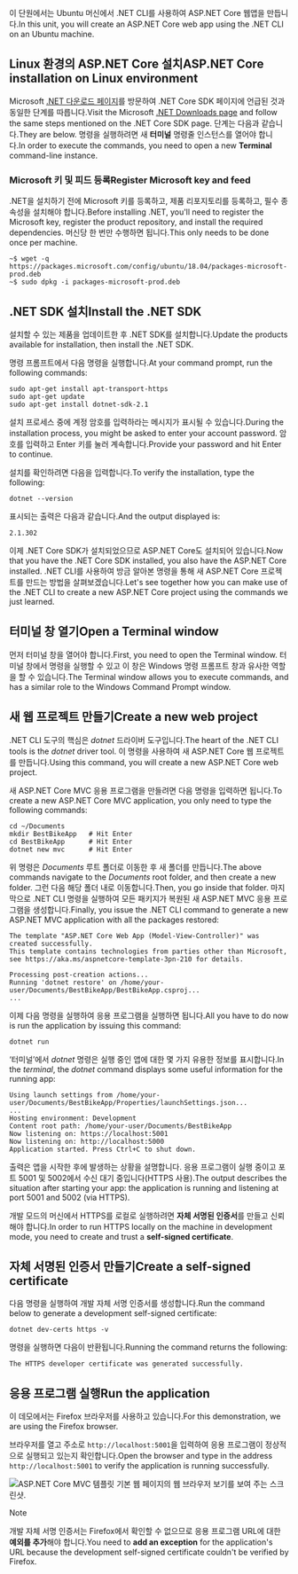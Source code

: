 <span data-ttu-id="2fe5e-101">이 단원에서는 Ubuntu 머신에서 .NET CLI를 사용하여 ASP.NET Core 웹앱을 만듭니다.</span><span class="sxs-lookup"><span data-stu-id="2fe5e-101">In this unit, you will create an ASP.NET Core web app using the .NET CLI on an Ubuntu machine.</span></span>

## <a name="aspnet-core-installation-on-linux-environment"></a><span data-ttu-id="2fe5e-102">Linux 환경의 ASP.NET Core 설치</span><span class="sxs-lookup"><span data-stu-id="2fe5e-102">ASP.NET Core installation on Linux environment</span></span>

<span data-ttu-id="2fe5e-103">Microsoft [.NET 다운로드 페이지](https://www.microsoft.com/net/download)를 방문하여 .NET Core SDK 페이지에 언급된 것과 동일한 단계를 따릅니다.</span><span class="sxs-lookup"><span data-stu-id="2fe5e-103">Visit the Microsoft [.NET Downloads page](https://www.microsoft.com/net/download) and follow the same steps mentioned on the .NET Core SDK page.</span></span> <span data-ttu-id="2fe5e-104">단계는 다음과 같습니다.</span><span class="sxs-lookup"><span data-stu-id="2fe5e-104">They are below.</span></span> <span data-ttu-id="2fe5e-105">명령을 실행하려면 새 **터미널** 명령줄 인스턴스를 열어야 합니다.</span><span class="sxs-lookup"><span data-stu-id="2fe5e-105">In order to execute the commands, you need to open a new **Terminal** command-line instance.</span></span>

### <a name="register-microsoft-key-and-feed"></a><span data-ttu-id="2fe5e-106">Microsoft 키 및 피드 등록</span><span class="sxs-lookup"><span data-stu-id="2fe5e-106">Register Microsoft key and feed</span></span>

<span data-ttu-id="2fe5e-107">.NET을 설치하기 전에 Microsoft 키를 등록하고, 제품 리포지토리를 등록하고, 필수 종속성을 설치해야 합니다.</span><span class="sxs-lookup"><span data-stu-id="2fe5e-107">Before installing .NET, you'll need to register the Microsoft key, register the product repository, and install the required dependencies.</span></span> <span data-ttu-id="2fe5e-108">머신당 한 번만 수행하면 됩니다.</span><span class="sxs-lookup"><span data-stu-id="2fe5e-108">This only needs to be done once per machine.</span></span>

```console
~$ wget -q https://packages.microsoft.com/config/ubuntu/18.04/packages-microsoft-prod.deb
~$ sudo dpkg -i packages-microsoft-prod.deb
```

## <a name="install-the-net-sdk"></a><span data-ttu-id="2fe5e-109">.NET SDK 설치</span><span class="sxs-lookup"><span data-stu-id="2fe5e-109">Install the .NET SDK</span></span>

<span data-ttu-id="2fe5e-110">설치할 수 있는 제품을 업데이트한 후 .NET SDK를 설치합니다.</span><span class="sxs-lookup"><span data-stu-id="2fe5e-110">Update the products available for installation, then install the .NET SDK.</span></span>

<span data-ttu-id="2fe5e-111">명령 프롬프트에서 다음 명령을 실행합니다.</span><span class="sxs-lookup"><span data-stu-id="2fe5e-111">At your command prompt, run the following commands:</span></span>

```console
sudo apt-get install apt-transport-https
sudo apt-get update
sudo apt-get install dotnet-sdk-2.1
```

<span data-ttu-id="2fe5e-112">설치 프로세스 중에 계정 암호를 입력하라는 메시지가 표시될 수 있습니다.</span><span class="sxs-lookup"><span data-stu-id="2fe5e-112">During the installation process, you might be asked to enter your account password.</span></span> <span data-ttu-id="2fe5e-113">암호를 입력하고 Enter 키를 눌러 계속합니다.</span><span class="sxs-lookup"><span data-stu-id="2fe5e-113">Provide your password and hit Enter to continue.</span></span>

<span data-ttu-id="2fe5e-114">설치를 확인하려면 다음을 입력합니다.</span><span class="sxs-lookup"><span data-stu-id="2fe5e-114">To verify the installation, type the following:</span></span>

```console
dotnet --version
```

<span data-ttu-id="2fe5e-115">표시되는 출력은 다음과 같습니다.</span><span class="sxs-lookup"><span data-stu-id="2fe5e-115">And the output displayed is:</span></span>

```console
2.1.302
```

<span data-ttu-id="2fe5e-116">이제 .NET Core SDK가 설치되었으므로 ASP.NET Core도 설치되어 있습니다.</span><span class="sxs-lookup"><span data-stu-id="2fe5e-116">Now that you have the .NET Core SDK installed, you also have the ASP.NET Core installed.</span></span> <span data-ttu-id="2fe5e-117">.NET CLI를 사용하여 방금 알아본 명령을 통해 새 ASP.NET Core 프로젝트를 만드는 방법을 살펴보겠습니다.</span><span class="sxs-lookup"><span data-stu-id="2fe5e-117">Let's see together how you can make use of the .NET CLI to create a new ASP.NET Core project using the commands we just learned.</span></span>

## <a name="open-a-terminal-window"></a><span data-ttu-id="2fe5e-118">터미널 창 열기</span><span class="sxs-lookup"><span data-stu-id="2fe5e-118">Open a Terminal window</span></span>

<span data-ttu-id="2fe5e-119">먼저 터미널 창을 열어야 합니다.</span><span class="sxs-lookup"><span data-stu-id="2fe5e-119">First, you need to open the Terminal window.</span></span> <span data-ttu-id="2fe5e-120">터미널 창에서 명령을 실행할 수 있고 이 창은 Windows 명령 프롬프트 창과 유사한 역할을 할 수 있습니다.</span><span class="sxs-lookup"><span data-stu-id="2fe5e-120">The Terminal window allows you to execute commands, and has a similar role to the Windows Command Prompt window.</span></span>

## <a name="create-a-new-web-project"></a><span data-ttu-id="2fe5e-121">새 웹 프로젝트 만들기</span><span class="sxs-lookup"><span data-stu-id="2fe5e-121">Create a new web project</span></span>

<span data-ttu-id="2fe5e-122">.NET CLI 도구의 핵심은 *dotnet* 드라이버 도구입니다.</span><span class="sxs-lookup"><span data-stu-id="2fe5e-122">The heart of the .NET CLI tools is the *dotnet* driver tool.</span></span> <span data-ttu-id="2fe5e-123">이 명령을 사용하여 새 ASP.NET Core 웹 프로젝트를 만듭니다.</span><span class="sxs-lookup"><span data-stu-id="2fe5e-123">Using this command, you will create a new ASP.NET Core web project.</span></span>

<span data-ttu-id="2fe5e-124">새 ASP.NET Core MVC 응용 프로그램을 만들려면 다음 명령을 입력하면 됩니다.</span><span class="sxs-lookup"><span data-stu-id="2fe5e-124">To create a new ASP.NET Core MVC application, you only need to type the following commands:</span></span>

```console
cd ~/Documents
mkdir BestBikeApp   # Hit Enter
cd BestBikeApp      # Hit Enter
dotnet new mvc      # Hit Enter
```

<span data-ttu-id="2fe5e-125">위 명령은 *Documents* 루트 폴더로 이동한 후 새 폴더를 만듭니다.</span><span class="sxs-lookup"><span data-stu-id="2fe5e-125">The above commands navigate to the *Documents* root folder, and then create a new folder.</span></span> <span data-ttu-id="2fe5e-126">그런 다음 해당 폴더 내로 이동합니다.</span><span class="sxs-lookup"><span data-stu-id="2fe5e-126">Then, you go inside that folder.</span></span> <span data-ttu-id="2fe5e-127">마지막으로 .NET CLI 명령을 실행하여 모든 패키지가 복원된 새 ASP.NET MVC 응용 프로그램을 생성합니다.</span><span class="sxs-lookup"><span data-stu-id="2fe5e-127">Finally, you issue the .NET CLI command to generate a new ASP.NET MVC application with all the packages restored:</span></span>

```console
The template "ASP.NET Core Web App (Model-View-Controller)" was created successfully.
This template contains technologies from parties other than Microsoft, see https://aka.ms/aspnetcore-template-3pn-210 for details.

Processing post-creation actions...
Running 'dotnet restore' on /home/your-user/Documents/BestBikeApp/BestBikeApp.csproj...
...
```

<span data-ttu-id="2fe5e-128">이제 다음 명령을 실행하여 응용 프로그램을 실행하면 됩니다.</span><span class="sxs-lookup"><span data-stu-id="2fe5e-128">All you have to do now is run the application by issuing this command:</span></span>

```console
dotnet run
```

<span data-ttu-id="2fe5e-129">‘터미널’에서 *dotnet* 명령은 실행 중인 앱에 대한 몇 가지 유용한 정보를 표시합니다.</span><span class="sxs-lookup"><span data-stu-id="2fe5e-129">In the *terminal*, the *dotnet* command displays some useful information for the running app:</span></span>

```console
Using launch settings from /home/your-user/Documents/BestBikeApp/Properties/launchSettings.json...
...
Hosting environment: Development
Content root path: /home/your-user/Documents/BestBikeApp
Now listening on: https://localhost:5001
Now listening on: http://localhost:5000
Application started. Press Ctrl+C to shut down.
```

<span data-ttu-id="2fe5e-130">출력은 앱을 시작한 후에 발생하는 상황을 설명합니다. 응용 프로그램이 실행 중이고 포트 5001 및 5002에서 수신 대기 중입니다(HTTPS 사용).</span><span class="sxs-lookup"><span data-stu-id="2fe5e-130">The output describes the situation after starting your app: the application is running and listening at port 5001 and 5002 (via HTTPS).</span></span>

<span data-ttu-id="2fe5e-131">개발 모드의 머신에서 HTTPS를 로컬로 실행하려면 **자체 서명된 인증서**를 만들고 신뢰해야 합니다.</span><span class="sxs-lookup"><span data-stu-id="2fe5e-131">In order to run HTTPS locally on the machine in development mode, you need to create and trust a **self-signed certificate**.</span></span>

## <a name="create-a-self-signed-certificate"></a><span data-ttu-id="2fe5e-132">자체 서명된 인증서 만들기</span><span class="sxs-lookup"><span data-stu-id="2fe5e-132">Create a self-signed certificate</span></span>

<span data-ttu-id="2fe5e-133">다음 명령을 실행하여 개발 자체 서명 인증서를 생성합니다.</span><span class="sxs-lookup"><span data-stu-id="2fe5e-133">Run the command below to generate a development self-signed certificate:</span></span>

```console
dotnet dev-certs https -v
```

<span data-ttu-id="2fe5e-134">명령을 실행하면 다음이 반환됩니다.</span><span class="sxs-lookup"><span data-stu-id="2fe5e-134">Running the command returns the following:</span></span>

```console
The HTTPS developer certificate was generated successfully.
```

## <a name="run-the-application"></a><span data-ttu-id="2fe5e-135">응용 프로그램 실행</span><span class="sxs-lookup"><span data-stu-id="2fe5e-135">Run the application</span></span>

<span data-ttu-id="2fe5e-136">이 데모에서는 Firefox 브라우저를 사용하고 있습니다.</span><span class="sxs-lookup"><span data-stu-id="2fe5e-136">For this demonstration, we are using the Firefox browser.</span></span>

<span data-ttu-id="2fe5e-137">브라우저를 열고 주소로 `http://localhost:5001`을 입력하여 응용 프로그램이 정상적으로 실행되고 있는지 확인합니다.</span><span class="sxs-lookup"><span data-stu-id="2fe5e-137">Open the browser and type in the address `http://localhost:5001` to verify the application is running successfully.</span></span>

![ASP.NET Core MVC 템플릿 기본 웹 페이지의 웹 브라우저 보기를 보여 주는 스크린샷.](../media/5-asp-core-mvc-default-template.PNG)

> [!NOTE]
> <span data-ttu-id="2fe5e-139">개발 자체 서명 인증서는 Firefox에서 확인할 수 없으므로 응용 프로그램 URL에 대한 **예외를 추가**해야 합니다.</span><span class="sxs-lookup"><span data-stu-id="2fe5e-139">You need to **add an exception** for the application's URL because the development self-signed certificate couldn't be verified by Firefox.</span></span>
